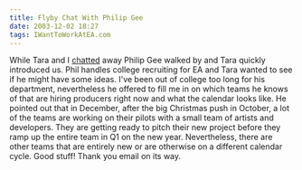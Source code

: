 ```yaml
---
title: Flyby Chat With Philip Gee
date: 2003-12-02 18:27
tags: IWantToWorkAtEA.com
---
```

While Tara and I [chatted][1] away Philip Gee walked by and Tara quickly introduced us. Phil handles college recruiting for EA and Tara wanted to see if he might have some ideas. I've been out of college too long for his department, nevertheless he offered to fill me in on which teams he knows of that are hiring producers right now and what the calendar looks like. He pointed out that in December, after the big Christmas push in October, a lot of the teams are working on their pilots with a small team of artists and developers. They are getting ready to pitch their new project before they ramp up the entire team in Q1 on the new year. Nevertheless, there are other teams that are entirely new or are otherwise on a different calendar cycle. Good stuff! Thank you email on its way.

 [1]: /sit-down-with-tara-s.html
